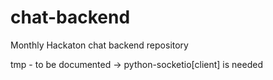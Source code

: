 # chat-backend
Monthly Hackaton chat backend repository


tmp - to be documented -> python-socketio[client] is needed